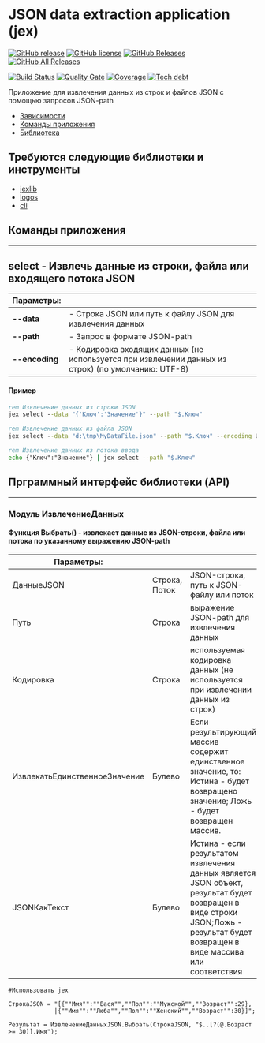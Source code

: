 # JSON data extraction application (jex)

[![GitHub release](https://img.shields.io/github/release/ArKuznetsov/jex.svg?style=flat-square)](https://github.com/ArKuznetsov/jex/releases)
[![GitHub license](https://img.shields.io/github/license/ArKuznetsov/jex.svg?style=flat-square)](https://github.com/ArKuznetsov/jex/blob/develop/LICENSE)
[![GitHub Releases](https://img.shields.io/github/downloads/ArKuznetsov/jex/latest/total?style=flat-square)](https://github.com/ArKuznetsov/jex/releases)
[![GitHub All Releases](https://img.shields.io/github/downloads/ArKuznetsov/jex/total?style=flat-square)](https://github.com/ArKuznetsov/jex/releases)

[![Build Status](https://img.shields.io/github/workflow/status/ArKuznetsov/jex/%D0%9A%D0%BE%D0%BD%D1%82%D1%80%D0%BE%D0%BB%D1%8C%20%D0%BA%D0%B0%D1%87%D0%B5%D1%81%D1%82%D0%B2%D0%B0)](https://github.com/arkuznetsov/jex/actions/)
[![Quality Gate](https://open.checkbsl.org/api/project_badges/measure?project=jex&metric=alert_status)](https://open.checkbsl.org/dashboard/index/jex)
[![Coverage](https://open.checkbsl.org/api/project_badges/measure?project=jex&metric=coverage)](https://open.checkbsl.org/dashboard/index/jex)
[![Tech debt](https://open.checkbsl.org/api/project_badges/measure?project=jex&metric=sqale_index)](https://open.checkbsl.org/dashboard/index/jex)

Приложение для извлечения данных из строк и файлов JSON с помощью запросов JSON-path

* [Зависимости](#Зависимости)
* [Команды приложения](#Приложение)
* [Библиотека](#Библиотека)

## <a id="Зависимости"></a> Требуются следующие библиотеки и инструменты

* [jexlib](https://github.com/ArKuznetsov/jexlib)
* [logos](https://github.com/oscript-library/logos)
* [cli](https://github.com/Stepa86/cli)

## <a id="Приложение"></a> Команды приложения

---

## select - Извлечь данные из строки, файла или входящего потока JSON

| Параметры: ||
|-|-|
| **--data** | - Строка JSON или путь к файлу JSON для извлечения данных |
| **--path** | - Запрос в формате JSON-path |
| **--encoding** | - Кодировка входящих данных (не используется при извлечении данных из строк) (по умолчанию: UTF-8) |

#### Пример

```bat
rem Извлечение данных из строки JSON
jex select --data "{'Ключ':'Значение'}" --path "$.Ключ"
```

```bat
rem Извлечение данных из файла JSON
jex select --data "d:\tmp\MyDataFile.json" --path "$.Ключ" --encoding UTF-8
```

```bat
rem Извлечение данных из потока ввода
echo {"Ключ":"Значение"} | jex select --path "$.Ключ"
```

## <a id="Библиотека"></a> Прграммный интерфейс библиотеки (API)

---

### Модуль ИзвлечениеДанных

#### **Функция Выбрать()** - извлекает данные из JSON-строки, файла или потока по указанному выражению JSON-path

| Параметры: |||
|-|-|-|
| ДанныеJSON | Строка, Поток | JSON-строка, путь к JSON-файлу или поток |
| Путь | Строка | выражение JSON-path для извлечения данных |
| Кодировка | Строка | используемая кодировка данных (не используется при извлечении данных из строк) |
| ИзвлекатьЕдинственноеЗначение | Булево | Если результирующий массив содержит единственное значение, то: Истина -  будет возвращено значение; Ложь - будет возвращен массив. |
| JSONКакТекст | Булево | Истина - если результатом извлечения данных является JSON объект, результат будет возвращен в виде строки JSON;Ложь - результат будет возвращен в виде массива или соответствия |

```bsl
#Использовать jex

СтрокаJSON = "[{""Имя"":""Вася"",""Пол"":""Мужской"",""Возраст"":29},
             |{""Имя"":""Люба"",""Пол"":""Женский"",""Возраст"":30}]";

Результат = ИзвлечениеДанныхJSON.Выбрать(СтрокаJSON, "$..[?(@.Возраст >= 30)].Имя");

```
